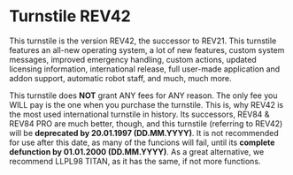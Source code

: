 # Turnstile REV42
This turnstile is the version REV42, the successor to REV21. This turnstile features an all-new operating system, a lot of new features, custom system messages, improved emergency handling, custom actions, updated licensing information, international release, full user-made application and addon support, automatic robot staff, and much, much more.

This turnstile does **NOT** grant ANY fees for ANY reason. The only fee you WILL pay is the one when you purchase the turnstile. This is, why REV42 is the most used international turnstile in history. Its successors, REV84 & REV84 PRO are much better, though, and this turnstile (referring to REV42) will be **deprecated by 20.01.1997 (DD.MM.YYYY)**. It is not recommended for use after this date, as many of the funcions will fail, until its **complete defunction by 01.01.2000 (DD.MM.YYYY)**. As a great alternative, we recommend LLPL98 TITAN, as it has the same, if not more functions.
